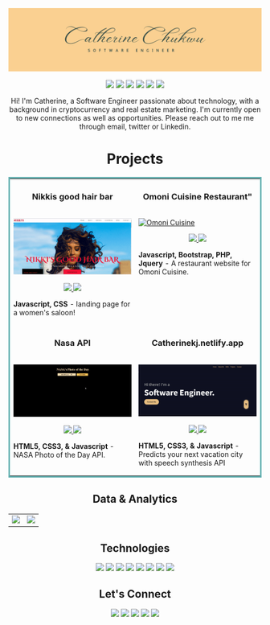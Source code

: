 ![alt text](images/banner.png "Logo Title Text 1")

<p align="center">
<a href="https://catherinekj.netlify.app/"><img src="https://img.shields.io/badge/WEBSITE-fbae3a?style=for-the-badge&logo=Codewars&logoColor=orangered" height=25></a>
<a href="https://twitter.com/dev__KJ"><img src="https://img.shields.io/badge/TWITTER-fbae3a?&style=for-the-badge&logo=twitter&logoColor=orangered" height=25></a>
<a href="https://www.linkedin.com/in/catherine-chukwu"><img src="https://img.shields.io/badge/LINKEDIN-fbae3a?style=for-the-badge&logo=linkedin&logoColor=orangered" height=25></a>
<a href="https://www.linkedin.com/in/catherine-chukwu"><img src="https://img.shields.io/badge/ANGELLIST-fbae3a?style=for-the-badge&logo=gmail&logoColor=orangered" height=25></a>
<a href="https://catherinekj.netlify.app/"><img src="https://img.shields.io/badge/RESUME-fbae3a?style=for-the-badge&logo=googledrive&logoColor=orangered" height=25></a>
<a href="https://catherinekj.netlify.app/"><img src="https://img.shields.io/badge/CODEWARS-fbae3a?style=for-the-badge&logo=Codewars&logoColor=orangered" height=25></a>
</p>

<p align="center">
    Hi! I'm Catherine, a Software Engineer passionate about technology, with a background in cryptocurrency and real estate marketing. I'm currently open to new connections as well as opportunities. Please reach out to me me through email, twitter or Linkedin.
</p>

<!--Project Section -->
<h1 align="center">Projects</h1>
<table bordercolor="#66b2b2">
  
  <tr>
    <td width="50%" valign="top">
      <h3 align="center">Nikkis good hair bar</h3>
        <br />  
        <a target="_blank" href="https://nikkisgoodhair.netlify.app/">
            <img src="images/nikki.gif" width="100%" alt="Saloon Website"/>
        </a>
        <br />
        <p align="center">
          
  <a href="https://github.com/kjcatherine/Nikkis-saloon" target="_blank">
   <img src="https://img.shields.io/badge/REPO-lightgrey?style=for-the-badge&logo=github&logoColor=orangered"/>
  </a>
  </a>  
  <a href="https://nikkisgoodhair.netlify.app/" target="_blank">
   <img src="https://img.shields.io/badge/-WEBSITE-green?style=for-the-badge&logo=wordpress&color=fbae3a&logoColor=orangered"/>
  </a>
      </p>
        <p><strong>Javascript, CSS</strong> - landing page for a women's saloon!</p>
    </td>
    <td width="50%" valign="top">
      <h3 align="center">Omoni Cuisine Restaurant"</h3>
        <br />
      <a target="_blank" href="https://omonicuisine.netlify.app/">
            <img src="images/omoni.gif" width="100%"  alt="Omoni Cuisine"/>
        </a>
        <br />
        <p align="center">
          
  <a href="https://github.com/kjcatherine/Omoni-Cuisine" target="_blank">
    <img src="https://img.shields.io/badge/REPO-lightgrey?style=for-the-badge&logo=github&logoColor=orangered"/>
  </a>
  <a href="https://omonicuisine.netlify.app/" target="_blank">
    <img src="https://img.shields.io/badge/-WEBSITE-green?style=for-the-badge&logo=wordpress&color=fbae3a&logoColor=orangered"/>
  </a>
      </p>
        <p><strong>Javascript, Bootstrap, PHP, Jquery</strong> - A restaurant website for Omoni Cuisine.</p>
    </td>
  </tr>
  
  <tr>
    <td width="50%" valign="top">
      <h3 align="center">Nasa API</h3>
      <br />
        <a target="_blank" href="https://nasa-p-o-t-d.netlify.app/">
          <img src="images/nasa.gif" width="100%" alt="Nasa Api"/>
        </a>
      <br />
        <p align="center">
  <a href="https://github.com/kjcatherine/NASA-API-photoOfTheDay" target="_blank">
   <img src="https://img.shields.io/badge/REPO-lightgrey?style=for-the-badge&logo=github&logoColor=orangered"/>
  </a>
  <a href="https://nasa-p-o-t-d.netlify.app/" target="_blank">
    <img src="https://img.shields.io/badge/-WEBSITE-green?style=for-the-badge&logo=wordpress&color=fbae3a&logoColor=orangered"/>
  </a>
      </p>
        <p><strong>HTML5, CSS3, & Javascript</strong> -NASA Photo of the Day API.</p>
    </td>
    <td width="50%" valign="top">
      <h3 align="center">Catherinekj.netlify.app</h3>
        <br />
        <a target="_blank" href="https://catherinekj.netlify.app/">
          <img src="images/portfolio.gif" width="100%" alt="Vacation Api"/>
        </a>
        <br />
        <p align="center">
          
  <a href="https://github.com/kjcatherine/catherinekj" target="_blank">
   <img src="https://img.shields.io/badge/REPO-lightgrey?style=for-the-badge&logo=github&logoColor=orangered"/>
  </a>
  <a href="https://yournextvacationcity.netlify.app/" target="_blank">
    <img src="https://img.shields.io/badge/-WEBSITE-green?style=for-the-badge&logo=wordpress&color=fbae3a&logoColor=orangered"/>
  </a>
      </p>
        <p><strong>HTML5, CSS3, & Javascript</strong> - Predicts your next vacation city with speech synthesis API</p>
    </td>
  </tr>
</table>

  <!--Analytics & Data-->
<h2 align="center">Data & Analytics</h2>
<div align="center">
<table>
<tr>
<td width="50%">
<img src="http://github-readme-streak-stats.herokuapp.com?user=kjcatherine&theme=chartreuse-dark&hide_border=true&date_format=M%20j%5B%2C%20Y%5D&dates=DD2727&fire=DD2727&currStreakNum=DD7415&currStreakLabel=DD9B00)">
</td>
<td width="50%">
<img width="100%" src="https://github-readme-stats.vercel.app/api?username=kjcatherine&bg_color=FFFFFF00&hide_border=true&text_color=DD2727&title_color=7ffe00&include_all_commits=true&count_private=true">
</table>
</div>

<h2 align="center">Technologies</h2>
<p align="center">
<img src="https://img.shields.io/badge/HTML5-fbae3a?style=for-the-badge&logo=html5&logoColor=orangered" height=25>
<img src="https://img.shields.io/badge/CSS3-fbae3a?style=for-the-badge&logo=css3&logoColor=white" height=25>
<img src="https://img.shields.io/badge/JAVASCRIOT-fbae3a?style=for-the-badge&logo=javascript&logoColor=F7DF1E" height=25>
<img src="https://img.shields.io/badge/NODEJS-fbae3a?style=for-the-badge&logo=nodedotjs&logoColor=orangered" height=25>
<img src="https://img.shields.io/badge/REACT-fbae3a?style=for-the-badge&logo=react&logoColor=61DAFB" height=25>
<img src="https://img.shields.io/badge/MONGODB-fbae3a?style=for-the-badge&logo=mongodb&logoColor=orangered" height=25>
<img src="https://img.shields.io/badge/VSCODE-fbae3a?style=for-the-badge&logo=visual%20studio&logoColor=orangered" height=25>
<img src="https://img.shields.io/badge/GIT-fbae3a?style=for-the-badge&logo=git&logoColor=orangered" height=25>
</p>

<h2 align="center">Let's Connect</h2>

<p align="center">
<a href="https://catherinekj.netlify.app/"><img src="https://img.shields.io/badge/WEBSITE-fbae3a?style=for-the-badge&logo=Codewars&logoColor=orangered" height=25></a>
<a href="https://twitter.com/dev__KJ"><img src="https://img.shields.io/badge/TWITTER-fbae3a?&style=for-the-badge&logo=twitter&logoColor=orangered" height=25></a>
<a href="https://www.linkedin.com/in/catherine-chukwu"><img src="https://img.shields.io/badge/LINKEDIN-fbae3a?style=for-the-badge&logo=linkedin&logoColor=orangered" height=25></a>
<a href="https://www.linkedin.com/in/catherine-chukwu"><img src="https://img.shields.io/badge/ANGELLIST-fbae3a?style=for-the-badge&logo=gmail&logoColor=orangered" height=25></a>
<a href="https://catherinekj.netlify.app/"><img src="https://img.shields.io/badge/RESUME-fbae3a?style=for-the-badge&logo=googledrive&logoColor=orangered" height=25></a>
</p>
